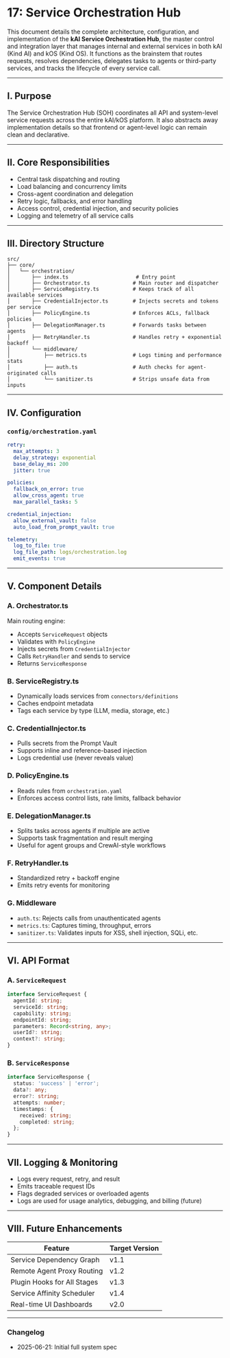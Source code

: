 # 17: Service Orchestration Hub

This document details the complete architecture, configuration, and implementation of the **kAI Service Orchestration Hub**, the master control and integration layer that manages internal and external services in both kAI (Kind AI) and kOS (Kind OS). It functions as the brainstem that routes requests, resolves dependencies, delegates tasks to agents or third-party services, and tracks the lifecycle of every service call.

---

## I. Purpose

The Service Orchestration Hub (SOH) coordinates all API and system-level service requests across the entire kAI/kOS platform. It also abstracts away implementation details so that frontend or agent-level logic can remain clean and declarative.

---

## II. Core Responsibilities

- Central task dispatching and routing
- Load balancing and concurrency limits
- Cross-agent coordination and delegation
- Retry logic, fallbacks, and error handling
- Access control, credential injection, and security policies
- Logging and telemetry of all service calls

---

## III. Directory Structure

```text
src/
├── core/
│   └── orchestration/
│       ├── index.ts                      # Entry point
│       ├── Orchestrator.ts              # Main router and dispatcher
│       ├── ServiceRegistry.ts           # Keeps track of all available services
│       ├── CredentialInjector.ts        # Injects secrets and tokens per service
│       ├── PolicyEngine.ts              # Enforces ACLs, fallback policies
│       ├── DelegationManager.ts         # Forwards tasks between agents
│       ├── RetryHandler.ts              # Handles retry + exponential backoff
│       └── middleware/
│           ├── metrics.ts               # Logs timing and performance stats
│           ├── auth.ts                  # Auth checks for agent-originated calls
│           └── sanitizer.ts             # Strips unsafe data from inputs
```

---

## IV. Configuration

### `config/orchestration.yaml`

```yaml
retry:
  max_attempts: 3
  delay_strategy: exponential
  base_delay_ms: 200
  jitter: true

policies:
  fallback_on_error: true
  allow_cross_agent: true
  max_parallel_tasks: 5

credential_injection:
  allow_external_vault: false
  auto_load_from_prompt_vault: true

telemetry:
  log_to_file: true
  log_file_path: logs/orchestration.log
  emit_events: true
```

---

## V. Component Details

### A. Orchestrator.ts

Main routing engine:

- Accepts `ServiceRequest` objects
- Validates with `PolicyEngine`
- Injects secrets from `CredentialInjector`
- Calls `RetryHandler` and sends to service
- Returns `ServiceResponse`

### B. ServiceRegistry.ts

- Dynamically loads services from `connectors/definitions`
- Caches endpoint metadata
- Tags each service by type (LLM, media, storage, etc.)

### C. CredentialInjector.ts

- Pulls secrets from the Prompt Vault
- Supports inline and reference-based injection
- Logs credential use (never reveals value)

### D. PolicyEngine.ts

- Reads rules from `orchestration.yaml`
- Enforces access control lists, rate limits, fallback behavior

### E. DelegationManager.ts

- Splits tasks across agents if multiple are active
- Supports task fragmentation and result merging
- Useful for agent groups and CrewAI-style workflows

### F. RetryHandler.ts

- Standardized retry + backoff engine
- Emits retry events for monitoring

### G. Middleware

- `auth.ts`: Rejects calls from unauthenticated agents
- `metrics.ts`: Captures timing, throughput, errors
- `sanitizer.ts`: Validates inputs for XSS, shell injection, SQLi, etc.

---

## VI. API Format

### A. `ServiceRequest`

```ts
interface ServiceRequest {
  agentId: string;
  serviceId: string;
  capability: string;
  endpointId: string;
  parameters: Record<string, any>;
  userId?: string;
  context?: string;
}
```

### B. `ServiceResponse`

```ts
interface ServiceResponse {
  status: 'success' | 'error';
  data?: any;
  error?: string;
  attempts: number;
  timestamps: {
    received: string;
    completed: string;
  };
}
```

---

## VII. Logging & Monitoring

- Logs every request, retry, and result
- Emits traceable request IDs
- Flags degraded services or overloaded agents
- Logs are used for usage analytics, debugging, and billing (future)

---

## VIII. Future Enhancements

| Feature                     | Target Version |
| --------------------------- | -------------- |
| Service Dependency Graph    | v1.1           |
| Remote Agent Proxy Routing  | v1.2           |
| Plugin Hooks for All Stages | v1.3           |
| Service Affinity Scheduler  | v1.4           |
| Real-time UI Dashboards     | v2.0           |

---

### Changelog

- 2025-06-21: Initial full system spec

